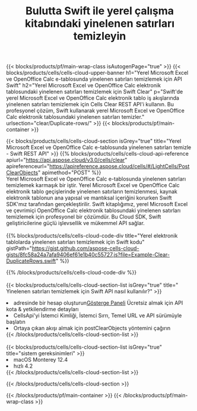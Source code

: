 ﻿---
title: Bulutta Swift ile yerel çalışma kitabındaki yinelenen satırları temizleyin
description:  Microsoft Excel ve Swift ile OpenOffice Calc üzerindeki yinelenen satırı temizlemek için Bulut API'leri ve SDK'lar. Swift için Cells Cloud API SDK ile yerel e-tablolardaki yinelenen satırları temizleyin
url: /tr/swift/clear/duplicate-rows/
---
{{< blocks/products/pf/main-wrap-class isAutogenPage="true" >}}
{{< blocks/products/cells/cells-cloud-upper-banner h1="Yerel Microsoft Excel ve OpenOffice Calc e-tablosunda yinelenen satırları temizlemek için API Swift" h2="Yerel Microsoft Excel ve OpenOffice Calc elektronik tablosundaki yinelenen satırları temizlemek için Swift Clear" p="Swift\'de yerel Microsoft Excel ve OpenOffice Calc elektronik tablo iş akışlarında yinelenen satırları temizlemek için Cells Clear REST API\'i kullanın. Bu profesyonel çözüm, Swift kullanarak yerel Microsoft Excel ve OpenOffice Calc elektronik tablosundaki yinelenen satırları temizler." urlsection="clear/Duplicate-rows/" >}}
{{< blocks/products/pf/main-container >}}

{{< blocks/products/cells/cells-cloud-section isGrey="true" title="Yerel Microsoft Excel ve OpenOffice Calc e-tablosunda yinelenen satırları temizle - Swift REST API" >}}
{{% blocks/products/cells/cells-cloud-api-reference apiurl="https://api.aspose.cloud/v3.0/cells/clear" apireferenceurl="https://apireference.aspose.cloud/cells/#/LightCells/PostClearObjects" apimethod="POST" %}}
<br/>
Yerel Microsoft Excel ve OpenOffice Calc e-tablosunda yinelenen satırları temizlemek karmaşık bir iştir. Yerel Microsoft Excel ve OpenOffice Calc elektronik tablo geçişlerinde yinelenen satırların temizlenmesi, kaynak elektronik tablonun ana yapısal ve mantıksal içeriğini korurken Swift SDK'mız tarafından gerçekleştirilir. Swift kitaplığımız, yerel Microsoft Excel ve çevrimiçi OpenOffice Calc elektronik tablosundaki yinelenen satırları temizlemek için profesyonel bir çözümdür. Bu Cloud SDK, Swift geliştiricilerine güçlü işlevsellik ve mükemmel API sağlar.
<br/>
<br/>
{{% blocks/products/cells/cells-cloud-code-div title="Yerel elektronik tablolarda yinelenen satırları temizlemek için Swift kodu" gistPath="https://gist.github.com/aspose-cells-cloud-gists/8fc58a24a7afa9406ef61e1b40c55727.js?file=Example-Clear-DuplicateRows.swift" %}}
  
{{% /blocks/products/cells/cells-cloud-code-div %}}
<br/>
<br/>
{{< blocks/products/cells/cells-cloud-section-list isGrey="true" title=" Yinelenen satırları temizlemek için Swift API nasıl kullanılır?" >}}
<li> adresinde bir hesap oluşturun<a href="https://dashboard.aspose.cloud/">Gösterge Paneli</a> Ücretsiz almak için API kota & yetkilendirme detayları</li>
<li>CellsApi'yi İstemci Kimliği, İstemci Sırrı, Temel URL ve API sürümüyle başlatın</li>
<li>Ortaya çıkan akışı almak için postClearObjects yöntemini çağırın</li>
{{< /blocks/products/cells/cells-cloud-section-list >}}
<br/>
<br/>
{{< blocks/products/cells/cells-cloud-section-list isGrey="true" title="sistem gereksinimleri" >}}
<li>macOS Monterey 12.4</li>
<li>hızlı 4.2</li>
{{< /blocks/products/cells/cells-cloud-section-list >}}

{{< /blocks/products/cells/cells-cloud-section >}}

{{< /blocks/products/pf/main-container >}}
{{< /blocks/products/pf/main-wrap-class >}}
